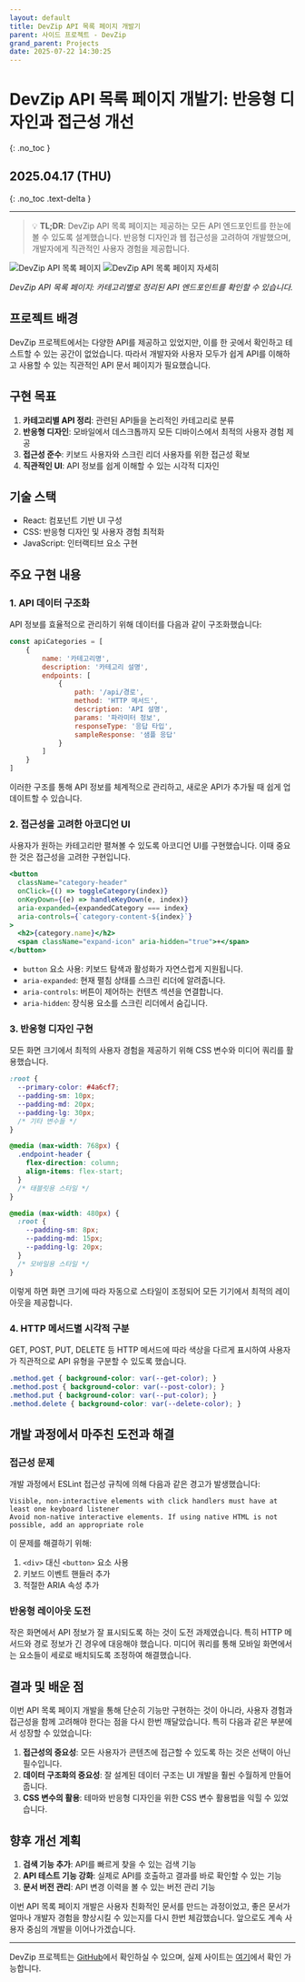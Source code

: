 ```yaml
---
layout: default
title: DevZip API 목록 페이지 개발기
parent: 사이드 프로젝트 - DevZip
grand_parent: Projects
date: 2025-07-22 14:30:25
---
```


# DevZip API 목록 페이지 개발기: 반응형 디자인과 접근성 개선
{: .no_toc }

## 2025.04.17 (THU)
{: .no_toc .text-delta }

---

> 💡 **TL;DR**: DevZip API 목록 페이지는 제공하는 모든 API 엔드포인트를 한눈에 볼 수 있도록 설계했습니다. 반응형 디자인과 웹 접근성을 고려하여 개발했으며, 개발자에게 직관적인 사용자 경험을 제공합니다.

<img src="../../../../assets/images/devzip/apipage.png" alt="DevZip API 목록 페이지">
<img src="../../../../assets/images/devzip/apipage-detail.png" alt="DevZip API 목록 페이지 자세히">

*DevZip API 목록 페이지: 카테고리별로 정리된 API 엔드포인트를 확인할 수 있습니다.*

## 프로젝트 배경

DevZip 프로젝트에서는 다양한 API를 제공하고 있었지만, 이를 한 곳에서 확인하고 테스트할 수 있는 공간이 없었습니다. 따라서 개발자와 사용자 모두가 쉽게 API를 이해하고 사용할 수 있는 직관적인 API 문서 페이지가 필요했습니다.

## 구현 목표

1. **카테고리별 API 정리**: 관련된 API들을 논리적인 카테고리로 분류
2. **반응형 디자인**: 모바일에서 데스크톱까지 모든 디바이스에서 최적의 사용자 경험 제공
3. **접근성 준수**: 키보드 사용자와 스크린 리더 사용자를 위한 접근성 확보
4. **직관적인 UI**: API 정보를 쉽게 이해할 수 있는 시각적 디자인

## 기술 스택

- React: 컴포넌트 기반 UI 구성
- CSS: 반응형 디자인 및 사용자 경험 최적화
- JavaScript: 인터랙티브 요소 구현

## 주요 구현 내용

### 1. API 데이터 구조화

API 정보를 효율적으로 관리하기 위해 데이터를 다음과 같이 구조화했습니다:

```javascript
const apiCategories = [
    {
        name: '카테고리명',
        description: '카테고리 설명',
        endpoints: [
            {
                path: '/api/경로',
                method: 'HTTP 메서드',
                description: 'API 설명',
                params: '파라미터 정보',
                responseType: '응답 타입',
                sampleResponse: '샘플 응답'
            }
        ]
    }
]
```

이러한 구조를 통해 API 정보를 체계적으로 관리하고, 새로운 API가 추가될 때 쉽게 업데이트할 수 있습니다.

### 2. 접근성을 고려한 아코디언 UI

사용자가 원하는 카테고리만 펼쳐볼 수 있도록 아코디언 UI를 구현했습니다. 이때 중요한 것은 접근성을 고려한 구현입니다.

```jsx
<button 
  className="category-header" 
  onClick={() => toggleCategory(index)}
  onKeyDown={(e) => handleKeyDown(e, index)}
  aria-expanded={expandedCategory === index}
  aria-controls={`category-content-${index}`}
>
  <h2>{category.name}</h2>
  <span className="expand-icon" aria-hidden="true">+</span>
</button>
```

- `button` 요소 사용: 키보드 탐색과 활성화가 자연스럽게 지원됩니다.
- `aria-expanded`: 현재 펼침 상태를 스크린 리더에 알려줍니다.
- `aria-controls`: 버튼이 제어하는 컨텐츠 섹션을 연결합니다.
- `aria-hidden`: 장식용 요소를 스크린 리더에서 숨깁니다.

### 3. 반응형 디자인 구현

모든 화면 크기에서 최적의 사용자 경험을 제공하기 위해 CSS 변수와 미디어 쿼리를 활용했습니다.

```css
:root {
  --primary-color: #4a6cf7;
  --padding-sm: 10px;
  --padding-md: 20px;
  --padding-lg: 30px;
  /* 기타 변수들 */
}

@media (max-width: 768px) {
  .endpoint-header {
    flex-direction: column;
    align-items: flex-start;
  }
  /* 태블릿용 스타일 */
}

@media (max-width: 480px) {
  :root {
    --padding-sm: 8px;
    --padding-md: 15px;
    --padding-lg: 20px;
  }
  /* 모바일용 스타일 */
}
```

이렇게 하면 화면 크기에 따라 자동으로 스타일이 조정되어 모든 기기에서 최적의 레이아웃을 제공합니다.

### 4. HTTP 메서드별 시각적 구분

GET, POST, PUT, DELETE 등 HTTP 메서드에 따라 색상을 다르게 표시하여 사용자가 직관적으로 API 유형을 구분할 수 있도록 했습니다.

```css
.method.get { background-color: var(--get-color); }
.method.post { background-color: var(--post-color); }
.method.put { background-color: var(--put-color); }
.method.delete { background-color: var(--delete-color); }
```

## 개발 과정에서 마주친 도전과 해결

### 접근성 문제

개발 과정에서 ESLint 접근성 규칙에 의해 다음과 같은 경고가 발생했습니다:

```
Visible, non-interactive elements with click handlers must have at least one keyboard listener
Avoid non-native interactive elements. If using native HTML is not possible, add an appropriate role
```

이 문제를 해결하기 위해:
1. `<div>` 대신 `<button>` 요소 사용
2. 키보드 이벤트 핸들러 추가
3. 적절한 ARIA 속성 추가

### 반응형 레이아웃 도전

작은 화면에서 API 정보가 잘 표시되도록 하는 것이 도전 과제였습니다. 특히 HTTP 메서드와 경로 정보가 긴 경우에 대응해야 했습니다. 미디어 쿼리를 통해 모바일 화면에서는 요소들이 세로로 배치되도록 조정하여 해결했습니다.

## 결과 및 배운 점

이번 API 목록 페이지 개발을 통해 단순히 기능만 구현하는 것이 아니라, 사용자 경험과 접근성을 함께 고려해야 한다는 점을 다시 한번 깨달았습니다. 특히 다음과 같은 부분에서 성장할 수 있었습니다:

1. **접근성의 중요성**: 모든 사용자가 콘텐츠에 접근할 수 있도록 하는 것은 선택이 아닌 필수입니다.
2. **데이터 구조화의 중요성**: 잘 설계된 데이터 구조는 UI 개발을 훨씬 수월하게 만들어 줍니다.
3. **CSS 변수의 활용**: 테마와 반응형 디자인을 위한 CSS 변수 활용법을 익힐 수 있었습니다.

## 향후 개선 계획

1. **검색 기능 추가**: API를 빠르게 찾을 수 있는 검색 기능
2. **API 테스트 기능 강화**: 실제로 API를 호출하고 결과를 바로 확인할 수 있는 기능
3. **문서 버전 관리**: API 변경 이력을 볼 수 있는 버전 관리 기능

이번 API 목록 페이지 개발은 사용자 친화적인 문서를 만드는 과정이었고, 좋은 문서가 얼마나 개발자 경험을 향상시킬 수 있는지를 다시 한번 체감했습니다. 앞으로도 계속 사용자 중심의 개발을 이어나가겠습니다.

---

DevZip 프로젝트는 [GitHub](https://github.com/Hoooon22/devzip)에서 확인하실 수 있으며, 실제 사이트는 [여기](https://devzip.site/apipage)에서 확인 가능합니다. 
